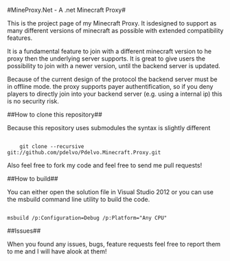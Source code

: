 #MineProxy.Net - A .net Minecraft Proxy#

This is the project page of my Minecraft Proxy. It isdesigned to support as many different versions of minecraft as possible with extended compatibility features.

It is a fundamental feature to join with a different minecraft version to he proxy then the underlying server supports. It is great to give users the possibility to join with a newer version, until the backend server is updated.

Because of the current design of the protocol the backend server must be in offline mode. the proxy supports payer authentification, so if you deny players to directly join into your backend server (e.g. using a internal ip) this is no security risk.

##How to clone this repository##

Because this repository uses submodules the syntax is slightly different

<code>
	git clone --recursive git://github.com/pdelvo/Pdelvo.Minecraft.Proxy.git
</code>

Also feel free to fork my code and feel free to send me pull requests!

##How to build##

You can either open the solution file in Visual Studio 2012 or you can use the msbuild command line utility to build the code.

<code>
msbuild /p:Configuration=Debug /p:Platform="Any CPU"
</code>

##Issues##

When you found any issues, bugs, feature requests feel free to report them to me and I will have alook at them!